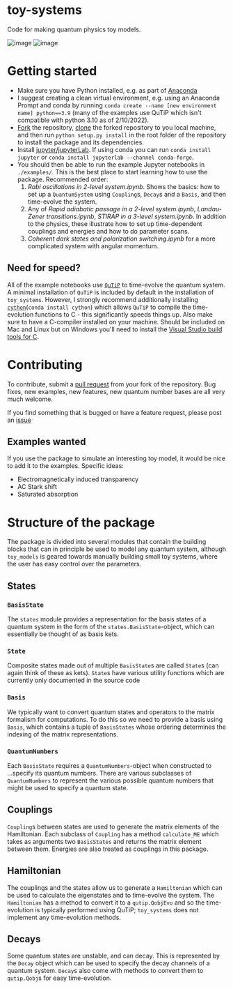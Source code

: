

# toy-systems
Code for making quantum physics toy models.

![image](https://user-images.githubusercontent.com/34794187/154632686-02fa6343-01ec-4526-94a5-393ebc365d39.png)
![image](https://user-images.githubusercontent.com/34794187/154633117-424604a1-2efd-479e-8eed-1760a86d15b8.png)


# Getting started
- Make sure you have Python installed, e.g. as part of [Anaconda](https://www.anaconda.com/products/individual)
- I suggest creating a clean virtual environment, e.g. using an Anaconda Prompt and conda by running `conda create --name [new environment name] python==3.9` (many of the examples use QuTiP which isn't compatible with python 3.10 as of 2/10/2022).
- [Fork](https://docs.github.com/en/get-started/quickstart/fork-a-repo) the repository, [clone](https://docs.github.com/en/repositories/creating-and-managing-repositories/cloning-a-repository) the forked repository to you local machine, and then run `python setup.py install` in the root folder of the repository to install the  package and its dependencies.
- Install [jupyter/jupyterLab](https://jupyter.org/install). If using conda you can run `conda install jupyter` or `conda install jupyterlab --channel conda-forge`.
- You should then be able to run the example Jupyter notebooks in `./examples/`. This is the best place to start learning how to use the package. Recommended order:
  1. *Rabi oscillations in 2-level system.ipynb*. Shows the basics: how to set up a `QuantumSystem` using `Coupling`s, `Decay`s and a `Basis`, and then time-evolve the system.
  2. Any of *Rapid adiabatic passage in a 2-level system.ipynb*, *Landau-Zener transitions.ipynb*, *STIRAP in a 3-level system.ipynb*. In addition to the physics, these illustrate how to set up time-dependent couplings and energies and how to do parameter scans.
  3. *Coherent dark states and polarization switching.ipynb* for a more complicated system with angular momentum.

## Need for speed?
All of the example notebooks use [`QuTiP`](https://qutip.org/) to time-evolve the quantum system. A minimal installation of `QuTiP` is included by default in the installation of `toy_systems`. However, I strongly recommend additionally installing [`cython`](https://cython.readthedocs.io/en/latest/src/quickstart/install.html)(`conda install cython`) which allows `QuTiP` to compile the time-evolution functions to C - this significantly speeds things up. Also make sure to have a C-compiler installed on your machine. Should be included on Mac and Linux but on Windows you'll need to install the [Visual Studio build tools for C](https://visualstudio.microsoft.com/vs/features/cplusplus/).



# Contributing
To contribute, submit a [pull request](https://docs.github.com/en/pull-requests/collaborating-with-pull-requests/proposing-changes-to-your-work-with-pull-requests/about-pull-requests) from your fork of the repository. Bug fixes, new examples, new features, new quantum number bases are all very much welcome.

If you find something that is bugged or have a feature request, please post an [issue](https://github.com/otimgren/toy-systems/issues)
## Examples wanted
If you use the package to simulate an interesting toy model, it would be nice to add it to the examples. Specific ideas:
- Electromagnetically induced transparency
- AC Stark shift
- Saturated absorption

# Structure of the package
The package is divided into several modules that contain the building blocks that can in principle be used to model any quantum system, although `toy_models` is geared towards manually building small toy systems, where the user has easy control over the parameters.

## States

### `BasisState`
The `states` module provides a representation for the basis states of a quantum system in the form of the `states.BasisState`-object, which can essentially be thought of as basis kets. 

### `State`
Composite states made out of multiple `BasisState`s are called `State`s (can again think of these as kets). `State`s have various utility functions which are currently only documented in the source code

### `Basis`
We typically want to convert quantum states and operators to the matrix formalism for computations. To do this so we need to provide a basis using `Basis`, which contains a tuple of `BasisStates` whose ordering determines the indexing of the matrix representations.

### `QuantumNumbers`
Each `BasisState` requires a `QuantumNumbers`-object when constructed to ...specify its quantum numbers. There are various subclasses of `QuantumNumbers` to represent the various possible quantum numbers that might be used to specify a quantum state. 

## Couplings
`Coupling`s between states are used to generate the matrix elements of the Hamiltonian. Each subclass of `Coupling` has a method `calculate_ME` which takes as arguments two `BasisStates` and returns the matrix element between them. Energies are also treated as couplings in this package.

## Hamiltonian
The couplings and the states allow us to generate a `Hamiltonian` which can be used to calculate the eigenstates and to time-evolve the system. The `Hamiltonian` has a method to convert it to a `qutip.QobjEvo` and so the time-evolution is typically performed using QuTiP; `toy_systems` does not implement any time-evolution methods.

## Decays
Some quantum states are unstable, and can decay. This is represented by the `Decay` object which can be used to specify the decay channels of a quantum system. `Decay`s also come with methods to convert them to `qutip.Qobj`s for easy time-evolution.
